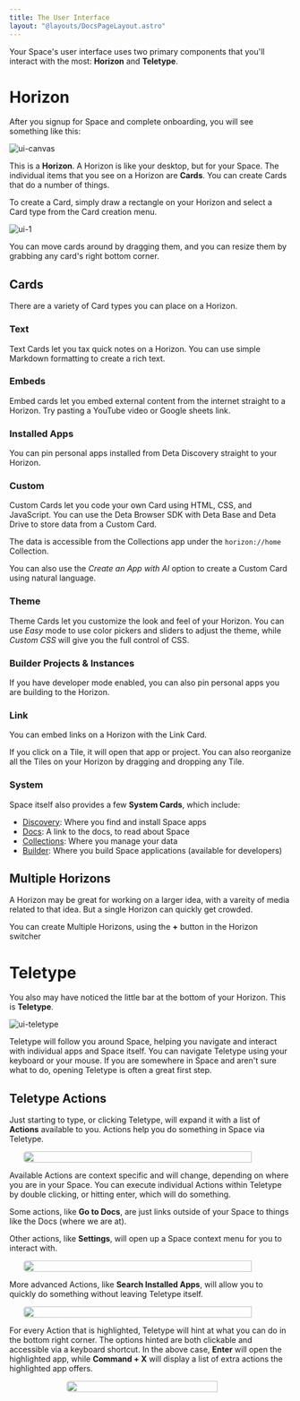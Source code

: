 ```yaml
---
title: The User Interface
layout: "@layouts/DocsPageLayout.astro"
---
```


Your Space's user interface uses two primary components that you'll interact with the most: **Horizon** and **Teletype**.

# Horizon

After you signup for Space and complete onboarding, you will see something like this:

![ui-canvas](/docs_assets/use/ui-horizon.webp)

This is a **Horizon**. A Horizon is like your desktop, but for your Space. The individual items that you see on a Horizon are **Cards**. You can create Cards that do a number of things.

To create a Card, simply draw a rectangle on your Horizon and select a Card type from the Card creation menu.

![ui-1](/docs_assets/use/ui-card-creation.webp)

You can move cards around by dragging them, and you can resize them by grabbing any card's right bottom corner.

## Cards

There are a variety of Card types you can place on a Horizon.

### Text

Text Cards let you tax quick notes on a Horizon. You can use simple Markdown formatting to create a rich text.

### Embeds

Embed cards let you embed external content from the internet straight to a Horizon. Try pasting a YouTube video or Google sheets link.

### Installed Apps

You can pin personal apps installed from Deta Discovery straight to your Horizon.

### Custom

Custom Cards let you code your own Card using HTML, CSS, and JavaScript. You can use the Deta Browser SDK with Deta Base and Deta Drive to store data from a Custom Card.

The data is accessible from the Collections app under the `horizon://home` Collection.

You can also use the *Create an App with AI* option to create a Custom Card using natural language.

### Theme

Theme Cards let you customize the look and feel of your Horizon. You can use *Easy* mode to use color pickers and sliders to adjust the theme, while *Custom CSS* will give you the full control of CSS.

### Builder Projects & Instances

If you have developer mode enabled, you can also pin personal apps you are building to the Horizon.

### Link

You can embed links on a Horizon with the Link Card.

If you click on a Tile, it will open that app or project. You can also reorganize all the Tiles on your Horizon by dragging and dropping any Tile.


### System

Space itself also provides a few **System Cards**, which include:

- [Discovery](/docs/en/use/space-apps/discovery): Where you find and install Space apps
- [Docs](/docs/en/): A link to the docs, to read about Space
- [Collections](/docs/en/use/your-data/collections): Where you manage your data
- [Builder](/docs/en/build/fundamentals/development/builder): Where you build Space applications (available for developers)

## Multiple Horizons

A Horizon may be great for working on a larger idea, with a vareity of media related to that idea. But a single Horizon can quickly get crowded.

You can create Multiple Horizons, using the **+** button in the Horizon switcher

# Teletype

You also may have noticed the little bar at the bottom of your Horizon. This is **Teletype**.

![ui-teletype](/docs_assets/use/ui-teletype.png)

Teletype will follow you around Space, helping you navigate and interact with individual apps and Space itself. You can navigate Teletype using your keyboard or your mouse. If you are somewhere in Space and aren't sure what to do, opening Teletype is often a great first step.

## Teletype Actions

Just starting to type, or clicking Teletype, will expand it with a list of **Actions** available to you. Actions help you do something in Space via Teletype.

<div style="display:flex; justify-content: center;"><img style="border-radius: 5px; width: 90%; max-width:500px;" src="/docs_assets/use/ui-3.png"/> </div>

Available Actions are context specific and will change, depending on where you are in your Space. You can execute individual Actions within Teletype by double clicking, or hitting enter, which will do something.

Some actions, like **Go to Docs**, are just links outside of your Space to things like the Docs (where we are at).

Other actions, like **Settings**, will open up a Space context menu for you to interact with.

<div style="display:flex; justify-content: center;"><img style="border-radius: 5px; width: 90%; max-width:500px;" src="/docs_assets/use/ui-4.png"/> </div>

More advanced Actions, like **Search Installed Apps**, will allow you to quickly do something without leaving Teletype itself.

<div style="display:flex; justify-content: center;"><img style="border-radius: 5px; width: 90%; max-width:500px;" src="/docs_assets/use/ui-5.png"/> </div>

For every Action that is highlighted, Teletype will hint at what you can do in the bottom right corner. The options hinted are both clickable and accessible via a keyboard shortcut. In the above case, **Enter** will open the highlighted app, while **Command + X** will display a list of extra actions the highlighted app offers.

<div style="display:flex; justify-content: center;"><img style="border-radius: 5px; width: 90%; max-width:300px;" src="/docs_assets/use/ui-6.png"/> </div>